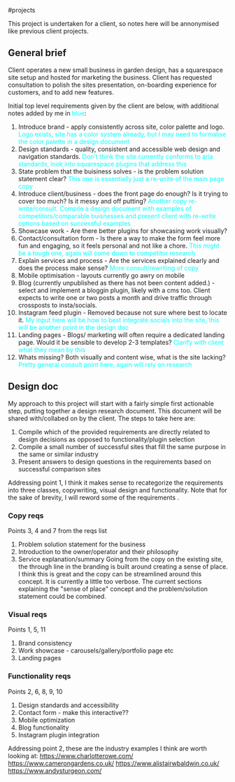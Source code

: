 #projects 

This project is undertaken for a client, so notes here will be annonymised like previous client projects.

## General brief
Client operates a new small business in garden design, has a squarespace site setup and hosted for marketing the business. Client has requested consultation to polish the sites presentation, on-boarding experience for customers, and to add new features.

Initial top level requirements given by the client are below, with additional notes added by me in <span style="color: cyan;">blue</span>:
1. Introduce brand - apply consistently across site, color palette and logo. <span style="color: cyan;">Logo exists, site has a color system already, but I may need to formalise the color palette in a design document</span>
2. Design standards - quality, consistent and accessible web design and navigation standards. <span style="color: cyan;">Don't think the site currently conforms to aria standards, look into squarespace plugins that address this</span>
3. State problem that the buisiness solves - is the problem solution statement clear? <span style="color: cyan;">This one is essentially just a re-write of the main page copy</span>
4. Introduce client/business - does the front page do enough? Is it trying to cover too much? Is it messy and off putting? <span style="color: cyan;">Another copy re-write/consult. Compile a design document with examples of competitors/comparable buisnesses and present client with re-write options based on successful examples</span>
5. Showcase work - Are there better plugins for showcasing work visually?
6. Contact/consultation form - Is there a way to make the form feel more fun and engaging, so it feels personal and not like a chore. <span style="color: cyan;">This might be a tough one, again will come down to competitor research</span>
7. Explain services and process - Are the services explained clearly and does the process make sense? <span style="color: cyan;">More consult/rewriting of copy</span>
8. Mobile optimisation - layouts currently go awry on mobile
9. Blog (currently unpublished as there has not been content added.) - select and implement a bloggin plugin, likely with a cms too. Client expects to write one or two posts a month and drive traffic through crossposts to insta/socials.
10. Instagram feed plugin - Removed because not sure where best to locate it. <span style="color: cyan;">My input here will be how to best integrate socials into the site, this will be another point in the design doc</span>
11. Landing pages - Blogs/ marketing will often require a dedicated landing page. Would it be sensible to develop 2-3 templates? <span style="color: cyan;">Clarify with client what they mean by this</span>
12. Whats missing? Both visually and content wise, what is the site lacking? <span style="color: cyan;">Pretty general consult point here, again will rely on research</span>

## Design doc
My approach to this project will start with a fairly simple first actionable step, putting together a design research document. This document will be shared with/collabed on by the client. The steps to take here are:
1. Compile which of the provided requirements are directly related to design decisions as opposed to functionality/plugin selection
2. Compile a small number of successful sites that fill the same purpose in the same or similar industry
3. Present answers to design questions in the requirements based on successful comparison sites

Addressing point 1, I think it makes sense to recategorize the requirements into three classes, copywriting, visual design and functionality. Note that for the sake of brevity, I will reword some of the requirements .

### Copy reqs
Points 3, 4 and 7 from the reqs list
1. Problem solution statement for the business
2. Introduction to the owner/operator and their philosophy
3. Service explanation/summary
Going from the copy on the existing site, the through line in the branding is built around creating a sense of place. I think this is great and the copy can be streamlined around this concept. It is currently a little too verbose. The current sections explaining the "sense of place"  concept and the problem/solution statement could be combined.

### Visual reqs
Points 1, 5, 11
1. Brand consistency
2. Work showcase - carousels/gallery/portfolio page etc
3. Landing pages

### Functionality reqs
Points 2, 6, 8, 9, 10
1. Design standards and accessibility
2. Contact form - make this interactive??
3. Mobile optimization
4. Blog functionality
5. Instagram plugin integration

Addressing point 2, these are the industry examples I think are worth looking at:
https://www.charlotterowe.com/
https://www.camerongardens.co.uk/
https://www.alistairwbaldwin.co.uk/
https://www.andysturgeon.com/